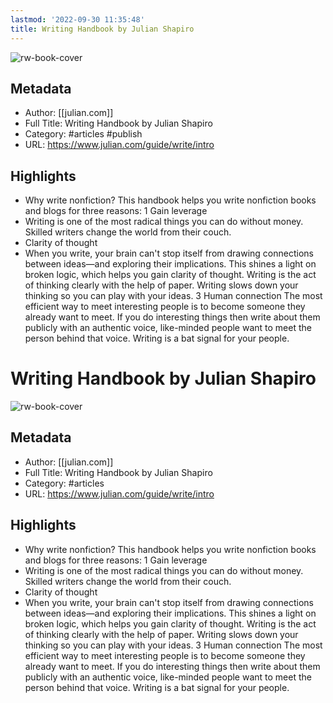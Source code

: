 ```yaml
---
lastmod: '2022-09-30 11:35:48'
title: Writing Handbook by Julian Shapiro
---
```


![rw-book-cover](https://readwise-assets.s3.amazonaws.com/static/images/article4.6bc1851654a0.png)

## Metadata
- Author: [[julian.com]]
- Full Title: Writing Handbook by Julian Shapiro
- Category: #articles #publish 
- URL: https://www.julian.com/guide/write/intro

## Highlights
- Why write nonfiction? This handbook helps you write nonfiction books and blogs for three reasons: 1 Gain leverage
- Writing is one of the most radical things you can do without money. Skilled writers change the world from their couch.
- Clarity of thought
- When you write, your brain can't stop itself from drawing connections between ideas—and exploring their implications. This shines a light on broken logic, which helps you gain clarity of thought. Writing is the act of thinking clearly with the help of paper. Writing slows down your thinking so you can play with your ideas. 3 Human connection The most efficient way to meet interesting people is to become someone they already want to meet. If you do interesting things then write about them publicly with an authentic voice, like-minded people want to meet the person behind that voice. Writing is a bat signal for your people.
# Writing Handbook by Julian Shapiro

![rw-book-cover](https://readwise-assets.s3.amazonaws.com/static/images/article4.6bc1851654a0.png)

## Metadata
- Author: [[julian.com]]
- Full Title: Writing Handbook by Julian Shapiro
- Category: #articles
- URL: https://www.julian.com/guide/write/intro

## Highlights
- Why write nonfiction? This handbook helps you write nonfiction books and blogs for three reasons: 1 Gain leverage
- Writing is one of the most radical things you can do without money. Skilled writers change the world from their couch.
- Clarity of thought
- When you write, your brain can't stop itself from drawing connections between ideas—and exploring their implications. This shines a light on broken logic, which helps you gain clarity of thought. Writing is the act of thinking clearly with the help of paper. Writing slows down your thinking so you can play with your ideas. 3 Human connection The most efficient way to meet interesting people is to become someone they already want to meet. If you do interesting things then write about them publicly with an authentic voice, like-minded people want to meet the person behind that voice. Writing is a bat signal for your people.